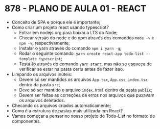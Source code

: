 # 878 - PLANO DE AULA 01 - REACT

- Conceito de SPA e porque ele é importante;
- Como criar um projeto react usando typescript?
  - Entrar em nodejs.org para baixar a LTS do Node;
  - Checar versão do node e do npm através dos comandos `node -v` e `npm -v`, respectivamente;
  - Instalar o yarn através do comando `npm i yarn -g`;
  - Rodar o seguinte comando: `yarn create react-app todo-list --template typescript`;
  - Testá-lo através do comando `yarn start`, mas não se esqueça de verificar se estar na pasta certa antes de fazer isso.
- Limpando os arquivos inúteis:
  - Devem só ser mantidos os arquivos `App.tsx`, `App.css`, `index.tsx` dentro da pasta `src`;
  - Deve só ser mantido o arquivo `index.html` dentro da pasta `public`;
  - Devem ser feitas as correções de erros nos arquivos que puxavam os arquivos deletados.
- Checando os arquivos criados automaticamente;
- Como é a estrutura de pastas mais utilizada em React?
- Vamos começar a pensar no nosso projeto de Todo-List no formato de componentes.
